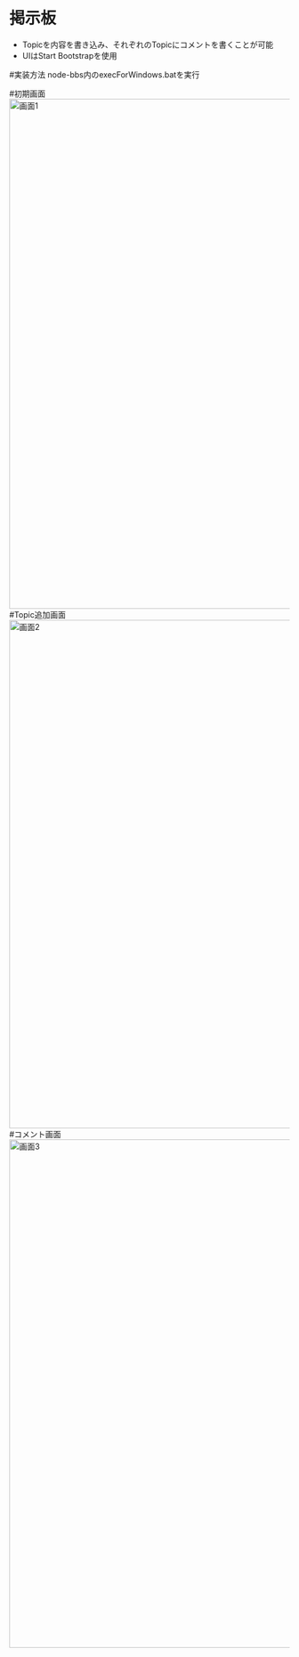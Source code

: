 # 掲示板
- Topicを内容を書き込み、それぞれのTopicにコメントを書くことが可能
- UIはStart Bootstrapを使用

#実装方法
node-bbs内のexecForWindows.batを実行

#初期画面
<img width="917" alt="画面1" src="https://github.com/Ittalian/Bulletin_Board/assets/137425898/4fd00004-5287-4222-898a-7525cea7687a">
#Topic追加画面
<img width="914" alt="画面2" src="https://github.com/Ittalian/Bulletin_Board/assets/137425898/bb76b2fd-fa97-43ea-90a2-ffeb125c1d76">
#コメント画面
<img width="914" alt="画面3" src="https://github.com/Ittalian/Bulletin_Board/assets/137425898/f9532e61-4054-4401-b8fa-8e3962030eb3">
